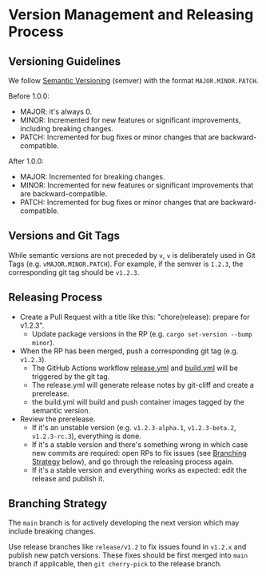 # Version Management and Releasing Process

## Versioning Guidelines

We follow [Semantic Versioning](https://semver.org/) (semver) with the format `MAJOR.MINOR.PATCH`.

Before 1.0.0:

- MAJOR: it's always 0.
- MINOR: Incremented for new features or significant improvements, including
  breaking changes.
- PATCH: Incremented for bug fixes or minor changes that are backward-compatible.

After 1.0.0:

- MAJOR: Incremented for breaking changes.
- MINOR: Incremented for new features or significant improvements that are backward-compatible.
- PATCH: Incremented for bug fixes or minor changes that are backward-compatible.

## Versions and Git Tags

While semantic versions are not preceded by `v`,
`v` is deliberately used in Git Tags (e.g. `vMAJOR.MINOR.PATCH`).
For example, if the semver is `1.2.3`, the corresponding git tag should be `v1.2.3`.

## Releasing Process

- Create a Pull Request with a title like this:
  "chore(release): prepare for v1.2.3".
  - Update package versions in the RP (e.g. `cargo set-version --bump minor`).
- When the RP has been merged, push a corresponding git tag (e.g. `v1.2.3`).
  - The GitHub Actions workflow [release.yml](./.github/workflows/release.yml)
    and [build.yml](./.github/workflows/build.yml)
    will be triggered by the git tag.
  - The release.yml will generate release notes by git-cliff and create a prerelease.
  - the build.yml will build and push container images tagged by the semantic version.
- Review the prerelease.
  - If it's an unstable version (e.g. `v1.2.3-alpha.1`, `v1.2.3-beta.2`, `v1.2.3-rc.3`),
    everything is done.
  - If it's a stable version and there's something wrong in which case new
    commits are required: open RPs to fix issues (see [Branching
    Strategy](#branching-strategy) below), and go through the releasing process
    again.
  - If it's a stable version and everything works as expected: edit the release
    and publish it.

## Branching Strategy

The `main` branch is for actively developing the next version which may include
breaking changes.

Use release branches like `release/v1.2` to fix issues found in `v1.2.x` and
publish new patch versions. These fixes should be first merged into `main`
branch if applicable, then `git cherry-pick` to the release branch.
